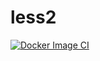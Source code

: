# less2
[![Docker Image CI](https://github.com/SluX5/less2/actions/workflows/docker-image.yml/badge.svg)](https://github.com/SluX5/less2/actions/workflows/docker-image.yml)
